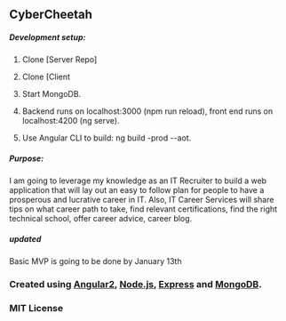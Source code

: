 CyberCheetah
------
##### Development setup:

1. Clone [Server Repo]

2. Clone [Client

3. Start MongoDB.

4. Backend runs on localhost:3000 (npm run reload), front end runs on localhost:4200 (ng serve).

5. Use Angular CLI to build: ng build -prod --aot.


##### Purpose:
I am going to leverage my knowledge as an IT Recruiter to build a web application that will lay out an easy to follow plan for people to have a prosperous and lucrative career in IT. Also, IT Career Services  will share tips on what career path to take, find relevant certifications, find the right technical school, offer career advice, career blog.

##### updated

Basic MVP is going to be done by January 13th

### Created using [Angular2](https://angular.io), [Node.js](https://nodejs.org), [Express](https://expressjs.com/) and [MongoDB](https://www.mongodb.com/).


### MIT License
